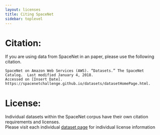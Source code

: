```yaml
---
layout: licenses
title: Citing SpaceNet
sidebar: toplevel
---
```



# Citation:

If you are using data from SpaceNet in an paper, please use the following citation.

```
SpaceNet on Amazon Web Services (AWS). “Datasets.” The SpaceNet Catalog.  Last modified January 4, 2018.
Accessed on [Insert Date]. https://spacenetchallenge.github.io/datasets/datasetHomePage.html.
```

# License:

Individual datasets within the SpaceNet corpus have their own citation requirements and licenses.  
Please visit each individual [dataset page](/datasets/datasetHomePage.html) for individual license information




